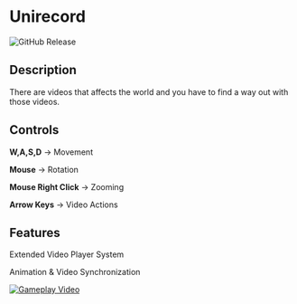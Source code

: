 # Unirecord
![GitHub Release](https://img.shields.io/badge/Released-29.10.23-blue)


## Description
There are videos that affects the world and you have to find a way out with those videos.


## Controls

**W,A,S,D** -> Movement

**Mouse** -> Rotation

**Mouse Right Click** -> Zooming

**Arrow Keys** -> Video Actions


## Features

Extended Video Player System

Animation & Video Synchronization

[![Gameplay Video](https://img.youtube.com/vi/D7BEolNf88Q/0.jpg)](https://youtu.be/D7BEolNf88Q)

